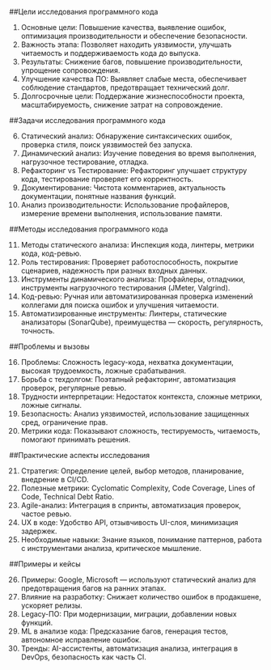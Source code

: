 ##Цели исследования программного кода

1. Основные цели: Повышение качества, выявление ошибок, оптимизация производительности и обеспечение безопасности.
2. Важность этапа: Позволяет находить уязвимости, улучшать читаемость и поддерживаемость кода до выпуска.
3. Результаты: Снижение багов, повышение производительности, упрощение сопровождения.
4. Улучшение качества ПО: Выявляет слабые места, обеспечивает соблюдение стандартов, предотвращает технический долг.
5. Долгосрочные цели: Поддержание жизнеспособности проекта, масштабируемость, снижение затрат на сопровождение.

##Задачи исследования программного кода

6. Статический анализ: Обнаружение синтаксических ошибок, проверка стиля, поиск уязвимостей без запуска.
7. Динамический анализ: Изучение поведения во время выполнения, нагрузочное тестирование, отладка.
8. Рефакторинг vs Тестирование: Рефакторинг улучшает структуру кода, тестирование проверяет его корректность.
9. Документирование: Чистота комментариев, актуальность документации, понятные названия функций.
10. Анализ производительности: Использование профайлеров, измерение времени выполнения, использование памяти.

##Методы исследования программного кода

11. Методы статического анализа: Инспекция кода, линтеры, метрики кода, код-ревью.
12. Роль тестирования: Проверяет работоспособность, покрытие сценариев, надежность при разных входных данных.
13. Инструменты динамического анализа: Профайлеры, отладчики, инструменты нагрузочного тестирования (JMeter, Valgrind).
14. Код-ревью: Ручная или автоматизированная проверка изменений коллегами для поиска ошибок и улучшения читаемости.
15. Автоматизированные инструменты: Линтеры, статические анализаторы (SonarQube), преимущества — скорость, регулярность, точность.

##Проблемы и вызовы

16. Проблемы: Сложность legacy-кода, нехватка документации, высокая трудоемкость, ложные срабатывания.
17. Борьба с техдолгом: Поэтапный рефакторинг, автоматизация проверок, регулярные ревью.
18. Трудности интерпретации: Недостаток контекста, сложные метрики, ложные сигналы.
19. Безопасность: Анализ уязвимостей, использование защищенных сред, ограничение прав.
20. Метрики кода: Показывают сложность, тестируемость, читаемость, помогают принимать решения.

##Практические аспекты исследования

21. Стратегия: Определение целей, выбор методов, планирование, внедрение в CI/CD.
22. Полезные метрики: Cyclomatic Complexity, Code Coverage, Lines of Code, Technical Debt Ratio.
23. Agile-анализ: Интеграция в спринты, автоматизация проверок, частое ревью.
24. UX в коде: Удобство API, отзывчивость UI-слоя, минимизация задержек.
25. Необходимые навыки: Знание языков, понимание паттернов, работа с инструментами анализа, критическое мышление.

##Примеры и кейсы

26. Примеры: Google, Microsoft — используют статический анализ для предотвращения багов на ранних этапах.
27. Влияние на разработку: Снижает количество ошибок в продакшене, ускоряет релизы.
28. Legacy-ПО: При модернизации, миграции, добавлении новых функций.
29. ML в анализе кода: Предсказание багов, генерация тестов, автономное исправление ошибок.
30. Тренды: AI-ассистенты, автоматизация анализа, интеграция в DevOps, безопасность как часть CI.
